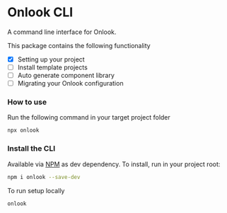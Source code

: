 # Onlook CLI
A command line interface for Onlook. 

This package contains the following functionality

- [x] Setting up your project
- [ ] Install template projects
- [ ] Auto generate component library
- [ ] Migrating your Onlook configuration

### How to use

Run the following command in your target project folder
```bash
npx onlook
```

### Install the CLI
Available via [NPM](https://www.npmjs.com) as dev dependency. To install, run in your project root:

```bash
npm i onlook --save-dev
```
To run setup locally

```bash
onlook
```